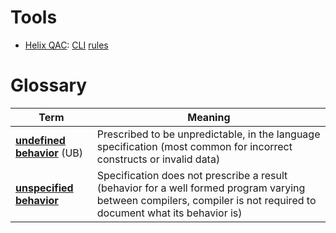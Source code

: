# Tools

- [Helix QAC](https://www.perforce.com/products/helix-qac):
  [CLI](https://esrlabs.github.io/bake/source/tips_and_tricks/qac.html)
  [rules](https://wiki.sei.cmu.edu/confluence/display/c/Helix+QAC)

# Glossary

| Term                                                                            | Meaning                                                                                                                                                             |
|---------------------------------------------------------------------------------|---------------------------------------------------------------------------------------------------------------------------------------------------------------------|
| [**undefined behavior**](https://en.wikipedia.org/wiki/Undefined_behavior) (UB) | Prescribed to be unpredictable, in the language specification (most common for incorrect constructs or invalid data)                                                |
| [**unspecified behavior**](https://en.wikipedia.org/wiki/Unspecified_behavior)  | Specification does not prescribe a result (behavior for a well formed program varying between compilers, compiler is not required to document what its behavior is) |
